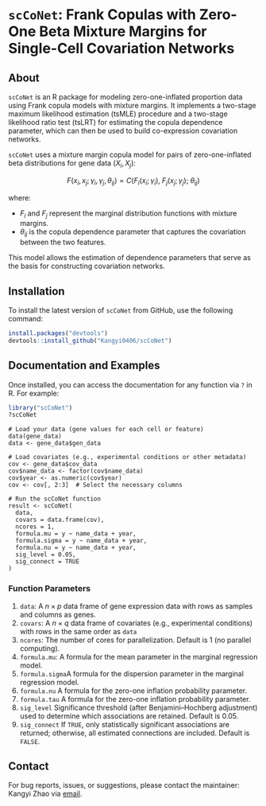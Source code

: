 # `scCoNet`: Frank Copulas with Zero-One Beta Mixture Margins for Single-Cell Covariation Networks

<!-- badges: start -->
<!-- badges: end -->

## About

`scCoNet` is an R package for modeling zero-one-inflated proportion data using Frank copula models with mixture margins. It implements a two-stage maximum likelihood estimation (tsMLE) procedure and a two-stage likelihood ratio test (tsLRT) for estimating the copula dependence parameter, which can then be used to build co-expression covariation networks.


`scCoNet` uses a mixture margin copula model for pairs of zero-one-inflated beta distributions for gene data $(X_i, X_j)$:


$$
F(x_i, x_j; \gamma_i, \gamma_j, \theta_{ij}) = C\Big( F_i(x_i; \gamma_i),\; F_j(x_j; \gamma_j);\; \theta_{ij} \Big)
$$

where:

- $F_i$ and $F_j$ represent the marginal distribution functions with mixture margins.
- $\theta_{ij}$ is the copula dependence parameter that captures the covariation between the two features.

This model allows the estimation of dependence parameters that serve as the basis for constructing covariation networks.


## Installation

To install the latest version of `scCoNet` from GitHub, use the following command:


```r
install.packages("devtools")
devtools::install_github("Kangyi0406/scCoNet")
```

## Documentation and Examples

Once installed, you can access the documentation for any function via `?` in R. For example:

``` r
library("scCoNet")
?scCoNet

```

```{r}
# Load your data (gene values for each cell or feature)
data(gene_data)
data <- gene_data$gen_data

# Load covariates (e.g., experimental conditions or other metadata)
cov <- gene_data$cov_data
cov$name_data <- factor(cov$name_data)
cov$year <- as.numeric(cov$year)
cov <- cov[, 2:3]  # Select the necessary columns

# Run the scCoNet function
result <- scCoNet(
  data,
  covars = data.frame(cov),
  ncores = 1,
  formula.mu = y ~ name_data + year,
  formula.sigma = y ~ name_data + year,
  formula.nu = y ~ name_data + year,
  sig_level = 0.05,
  sig_connect = TRUE
)
```


### Function Parameters

1. `data`: A $n \times p$ data frame of gene expression data with rows as samples and columns as genes.
2. `covars`: A $n \times q$ data frame of covariates (e.g., experimental conditions) with rows in the same order as `data`
3. `ncores`: The number of cores for parallelization. Default is 1 (no parallel computing).
4. `formula.mu`: A formula for the mean parameter in the marginal regression model.
5. `formula.sigma`A formula for the dispersion parameter in the marginal regression model.
6. `formula.nu` A formula for the zero-one inflation probability parameter.
7. `formula.tau` A formula for the zero-one inflation probability parameter.
8. `sig_level` Significance threshold (after Benjamini–Hochberg adjustment) used to determine which associations are retained. Default is 0.05.
9. `sig_connect` If `TRUE`, only statistically significant associations are returned; otherwise, all estimated connections are included. Default is `FALSE`.


## Contact

For bug reports, issues, or suggestions, please contact the maintainer:
 Kangyi Zhao via [email](mailto:kaz78@pitt.edu).

